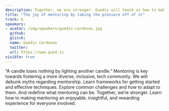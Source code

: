 ```yaml
---
description: Together, we are stronger. Guedis will teach us how to make mentoring an enjoyable, insightful, and rewarding experience for everyone involved.
title: "The joy of mentoring by taking the pressure off of it"
track: b
speakers:
- avatar: /img/speakers/guedis-cardenas.jpg
  github:
  glitch:
  name: Guedis Cardenas
  twitter:
  url: https://www.gued.is
visible: true
---
```


“A candle loses nothing by lighting another candle.” Mentoring is key towards fostering a more diverse, inclusive, tech community. We will debunk myths regarding mentorship. Learn frameworks for getting started and effective techniques. Explore common challenges and how to adapt to them. And redefine what mentoring can be. Together, we’re stronger. Learn how to making mentoring an enjoyable, insightful, and rewarding experience for everyone involved.
